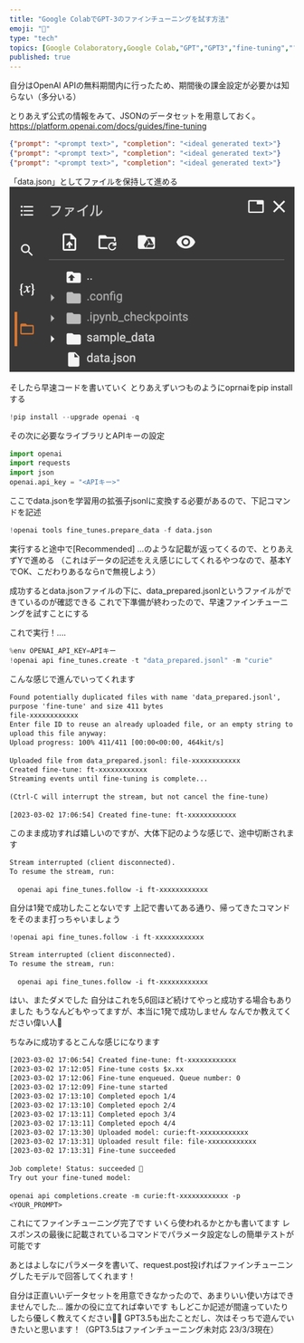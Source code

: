 ```yaml
---
title: "Google ColabでGPT-3のファインチューニングを試す方法"
emoji: "🎹"
type: "tech" 
topics: [Google Colaboratory,Google Colab,"GPT","GPT3","fine-tuning","ファインチューニング","chatGPT"]
published: true
---
```

自分はOpenAI APIの無料期間内に行ったため、期間後の課金設定が必要かは知らない（多分いる）

とりあえず公式の情報をみて、JSONのデータセットを用意しておく。
https://platform.openai.com/docs/guides/fine-tuning

```JSON
{"prompt": "<prompt text>", "completion": "<ideal generated text>"}
{"prompt": "<prompt text>", "completion": "<ideal generated text>"}
{"prompt": "<prompt text>", "completion": "<ideal generated text>"}
```

「data.json」としてファイルを保持して進める
![イメージ1](/images/example-image1.png)

そしたら早速コードを書いていく
とりあえずいつものようにoprnaiをpip installする
```python
!pip install --upgrade openai -q
```

その次に必要なライブラリとAPIキーの設定
```python
import openai
import requests
import json
openai.api_key = "<APIキー>"
```

ここでdata.jsonを学習用の拡張子jsonlに変換する必要があるので、下記コマンドを記述
```python
!openai tools fine_tunes.prepare_data -f data.json
```

実行すると途中で[Recommended] ...のような記載が返ってくるので、とりあえずYで進める
（これはデータの記述をええ感じにしてくれるやつなので、基本YでOK、こだわりあるならnで無視しよう）

成功するとdata.jsonファイルの下に、data_prepared.jsonlというファイルができているのが確認できる
これで下準備が終わったので、早速ファインチューニングを試すことにする

これで実行！....
```python
%env OPENAI_API_KEY=APIキー
!openai api fine_tunes.create -t "data_prepared.jsonl" -m "curie"
```

こんな感じで進んでいってくれます
```
Found potentially duplicated files with name 'data_prepared.jsonl', purpose 'fine-tune' and size 411 bytes
file-xxxxxxxxxxxx
Enter file ID to reuse an already uploaded file, or an empty string to upload this file anyway: 
Upload progress: 100% 411/411 [00:00<00:00, 464kit/s]

Uploaded file from data_prepared.jsonl: file-xxxxxxxxxxxx
Created fine-tune: ft-xxxxxxxxxxxx
Streaming events until fine-tuning is complete...

(Ctrl-C will interrupt the stream, but not cancel the fine-tune)

[2023-03-02 17:06:54] Created fine-tune: ft-xxxxxxxxxxxx
```

このまま成功すれば嬉しいのですが、大体下記のような感じで、途中切断されます
```
Stream interrupted (client disconnected).
To resume the stream, run:

  openai api fine_tunes.follow -i ft-xxxxxxxxxxxx
```

自分は1発で成功したことないです
上記で書いてある通り、帰ってきたコマンドをそのまま打っちゃいましょう
```python
!openai api fine_tunes.follow -i ft-xxxxxxxxxxxx
```

```
Stream interrupted (client disconnected).
To resume the stream, run:

  openai api fine_tunes.follow -i ft-xxxxxxxxxxxx
```

はい、またダメでした
自分はこれを5,6回ほど続けてやっと成功する場合もありました
もうなんどもやってますが、本当に1発で成功しません
なんでか教えてください偉い人🥺

ちなみに成功するとこんな感じになります
```
[2023-03-02 17:06:54] Created fine-tune: ft-xxxxxxxxxxxx
[2023-03-02 17:12:05] Fine-tune costs $x.xx
[2023-03-02 17:12:06] Fine-tune enqueued. Queue number: 0
[2023-03-02 17:12:09] Fine-tune started
[2023-03-02 17:13:10] Completed epoch 1/4
[2023-03-02 17:13:10] Completed epoch 2/4
[2023-03-02 17:13:11] Completed epoch 3/4
[2023-03-02 17:13:11] Completed epoch 4/4
[2023-03-02 17:13:30] Uploaded model: curie:ft-xxxxxxxxxxxx
[2023-03-02 17:13:31] Uploaded result file: file-xxxxxxxxxxxx
[2023-03-02 17:13:31] Fine-tune succeeded

Job complete! Status: succeeded 🎉
Try out your fine-tuned model:

openai api completions.create -m curie:ft-xxxxxxxxxxxx -p <YOUR_PROMPT>
```

これにてファインチューニング完了です
いくら使われるかとかも書いてます
レスポンスの最後に記載されているコマンドでパラメータ設定なしの簡単テストが可能です

あとはよしなにパラメータを書いて、request.post投げればファインチューニングしたモデルで回答してくれます！

自分は正直いいデータセットを用意できなかったので、あまりいい使い方はできませんでした...
誰かの役に立てれば幸いです
もしどこか記述が間違っていたりしたら優しく教えてください🙇‍♂️
GPT3.5も出たことだし、次はそっちで遊んでいきたいと思います！（GPT3.5はファインチューニング未対応 23/3/3現在）